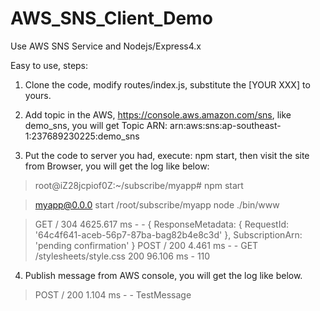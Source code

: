 AWS_SNS_Client_Demo
===================

Use AWS SNS Service and Nodejs/Express4.x

Easy to use, steps:

1. Clone the code, modify routes/index.js, substitute the [YOUR XXX] to yours.

2. Add topic in the AWS, https://console.aws.amazon.com/sns, like demo_sns, you will get Topic ARN:
arn:aws:sns:ap-southeast-1:237689230225:demo_sns

3. Put the code to server you had, execute: npm start, then visit the site from Browser, you will get the log like below:
> root@iZ28jcpiof0Z:~/subscribe/myapp# npm start

> myapp@0.0.0 start /root/subscribe/myapp
> node ./bin/www

> GET / 304 4625.617 ms - -
> { ResponseMetadata: { RequestId: '64c4f641-aceb-56p7-87ba-bag82b4e8c3d' },
  SubscriptionArn: 'pending confirmation' }
> POST / 200 4.461 ms - -
> GET /stylesheets/style.css 200 96.106 ms - 110

4. Publish message from AWS console, you will get the log like below.

> POST / 200 1.104 ms - -
> TestMessage